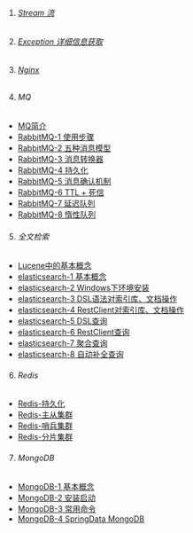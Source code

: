 1. ###### [Stream 流][stream]    
2. ###### [Exception 详细信息获取][exception]    
3. ###### [Nginx][nginx]

4. ###### MQ
-  [MQ简介][mq]
-  [RabbitMQ-1 使用步骤][rabbitmq1]
-  [RabbitMQ-2 五种消息模型][rabbitmq2]
-  [RabbitMQ-3 消息转换器][rabbitmq3]
-  [RabbitMQ-4 持久化][rabbitmq4]
-  [RabbitMQ-5 消息确认机制][rabbitmq5]
-  [RabbitMQ-6 TTL + 死信][rabbitmq6]
-  [RabbitMQ-7 延迟队列][rabbitmq7]
-  [RabbitMQ-8 惰性队列][rabbitmq8]

 
5. ###### 全文检索
-  [Lucene中的基本概念][lucene]
-  [elasticsearch-1 基本概念][es1]
-  [elasticsearch-2 Windows下环境安装][es2]
-  [elasticsearch-3 DSL语法对索引库、文档操作][es3]
-  [elasticsearch-4 RestClient对索引库、文档操作][es4]
-  [elasticsearch-5 DSL查询][es5]
-  [elasticsearch-6 RestClient查询][es6]
-  [elasticsearch-7 聚合查询][es7]
-  [elasticsearch-8 自动补全查询][es8]


6. ###### Redis
-  [Redis-持久化][redis1]
-  [Redis-主从集群][redis2]
-  [Redis-哨兵集群][redis3]
-  [Redis-分片集群][redis4]

7. ###### MongoDB
-  [MongoDB-1 基本概念][mongodb1]
-  [MongoDB-2 安装启动][mongodb2]
-  [MongoDB-3 常用命令][mongodb3]
-  [MongoDB-4 SpringData MongoDB][mongodb4]





[mongodb4]: https://fgq233.github.io/md/java/mongodb4
[mongodb3]: https://fgq233.github.io/md/java/mongodb3
[mongodb1]: https://fgq233.github.io/md/java/mongodb1
[mongodb2]: https://fgq233.github.io/md/java/mongodb2
[nginx]: https://fgq233.github.io/md/java/nginx
[redis1]: https://fgq233.github.io/md/java/redis1
[redis2]: https://fgq233.github.io/md/java/redis2
[redis3]: https://fgq233.github.io/md/java/redis3
[redis4]: https://fgq233.github.io/md/java/redis4
[stream]: https://fgq233.github.io/md/java/stream
[exception]: https://fgq233.github.io/md/java/exception
[mq]: https://fgq233.github.io/md/java/mq
[rabbitmq1]: https://fgq233.github.io/md/java/rabbitmq1
[rabbitmq2]: https://fgq233.github.io/md/java/rabbitmq2
[rabbitmq3]: https://fgq233.github.io/md/java/rabbitmq3
[rabbitmq4]: https://fgq233.github.io/md/java/rabbitmq4
[rabbitmq5]: https://fgq233.github.io/md/java/rabbitmq5
[rabbitmq6]: https://fgq233.github.io/md/java/rabbitmq6
[rabbitmq7]: https://fgq233.github.io/md/java/rabbitmq7
[rabbitmq8]: https://fgq233.github.io/md/java/rabbitmq8
[lucene]: https://fgq233.github.io/md/java/lucene
[es1]: https://fgq233.github.io/md/java/es1
[es2]: https://fgq233.github.io/md/java/es2
[es3]: https://fgq233.github.io/md/java/es3
[es4]: https://fgq233.github.io/md/java/es4
[es5]: https://fgq233.github.io/md/java/es5
[es6]: https://fgq233.github.io/md/java/es6
[es7]: https://fgq233.github.io/md/java/es7
[es8]: https://fgq233.github.io/md/java/es8
